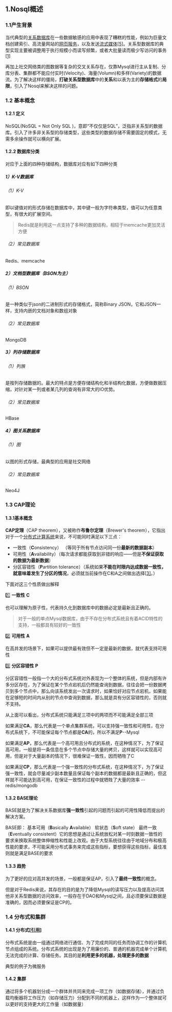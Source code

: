 ## 1.Nosql概述

 ### 1.1产生背景

当代典型的[关系数据库](https://zh.wikipedia.org/wiki/關聯式資料庫)在一些数据敏感的应用中表现了糟糕的性能，例如为巨量文档创建索引、高流量网站的[网页服务](https://zh.wikipedia.org/wiki/Web服务)，以及发送[流式媒体](https://zh.wikipedia.org/wiki/流式媒体)[[5\]](https://zh.wikipedia.org/wiki/NoSQL#cite_note-Agrawal2008-5)。关系型数据库的典型实现主要被调整用于执行规模小而读写频繁，或者大批量读而极少写访问的事务[[1\]]([https://zh.wikipedia.org/wiki/NoSQL#%E5%8F%91%E5%B1%95%E5%8E%86%E5%8F%B2](https://zh.wikipedia.org/wiki/NoSQL#发展历史))

再加上社交网络类的图数据等复杂的交叉关系存在，仅靠Mysql进行主从复制、分库分表、集群都不能应付实时(Velocity)、海量(Volumn)和多样(Variety)的数据流。为了解决这样的僵局，**打破关系型数据库**中的**关系**和以表为主的**存储格式**的**局限**，引入了Nosql来解决这样的问题。

### 1.2 基本概念

#### 1.2.1 定义

NoSQL(NoSQL = Not Only SQL )，意即“不仅仅是SQL”，泛指非关系型的数据库。引入了许多非关系型的存储类型，这些类型的数据存储不需要固定的模式，无需多余操作就可以横向扩展。

#### 1.2.2 数据库分类

对应于上面的四种存储结构，数据库对应有如下四种分类

##### 1）K-V数据库

###### （1）K-V

即以键值对的形式存储在数据库中，其中键一般为字符串类型，值可以为任意类型，有很大的扩展空间。

> Redis就是利用这一点支持了多种的数据结构，相较于memcache更加灵活方便

###### （2）常见数据库

Redis、memcache

##### 2）文档型数据库（BSON为主）

###### （1）BSON

是一种类似于json的二进制形式的存储格式，简称Binary JSON，它和JSON一样，支持内嵌的文档对象和数组对象

###### （2）常见数据库

MongoDB

##### 3）列存储数据库

###### （1）列族

是按列存储数据的。最大的特点是方便存储结构化和半结构化数据，方便做数据压缩，对针对某一列或者某几列的查询有非常大的IO优势。

###### （2）常见数据库

HBase

##### 4）图关系数据库

###### （1）图

以图的形式存储，最典型的应用是社交网络

###### （2）常见数据库

Neo4J

### 1.3 CAP理论

#### 1.3.1基本概念

**CAP定理**（CAP theorem），又被称作**布鲁尔定理**（Brewer's theorem），它指出对于一个[分布式计算系统](https://zh.wikipedia.org/wiki/分布式计算)来说，不可能同时满足以下三点：

- 一致性（**C**onsistency） （等同于所有节点访问同一份**最新的数据副本**）
- 可用性（**A**vailability）（每次请求都能获取到非错的响应——但是**不保证获取的数据为最新数据**）
- 分区容错性（**P**artition tolerance）（系统如果**不能在时限内达成数据一致性，就意味着发生了分区的情况**，必须就当前操作在C和A之间做出选择[[3\]](https://zh.wikipedia.org/wiki/CAP定理#cite_note-3)。）

下面对这三个性质做出解释

:one: **一致性** **C**

也可以理解为原子性，代表持久化到数据库中的数据必定是最新且正确的。

> 对于一般的单点Mysql数据库，由于不存在分布式系统且有着ACID特性的支持，一般都具有较好的一致性

:two: **可用性** **A**

在高并发的场景下，如果可以提供最有效但不一定是最新的数据，就代表支持可用性

:three: **分区容错性** **P**

分区容错性一般指一个大的分布式系统对外表现为一个整体的系统，但是内部有许多分区存在，为了保证在某个节点宕机后仍然能查询到数据，往往会把一份数据拷贝到多个节点中，那么向该系统发出一次请求时，如果恰好对应节点宕机，如果能在足够短的时间内从别的节点中查询到数据，那么就是具有分区容错性的，否则就不支持。

从上面可以看出，分布式系统只能满足三项中的两项而不可能满足全部三项

如果满足**CA**，那么代表是一个单点集群系统，可以支持强一致性和可用性，在分布式系统下，不可能保证每个节点都是**CA**的，所以不满足**P**--Mysql

如果满足**AP**，那么代表是一个高可用且分布式的系统，在这种情况下，为了保证高可用，一般是将一条信息在多个节点中存储大量的拷贝，这样就可以实现高可用，但是对于大量副本的情况下，很难保证一致性，因而牺牲了C

如果满足**CP**，那么代表是一个强一致性的分布式系统，在这种情况下，为了保证强一致性，就会尽量减少副本数量且保证每个副本的数据都是最新且正确的，但这样就不可能达到高可用，在保证一致性的过程中就牺牲了大量的效率 -- redis/mongodb

#### 1.3.2 BASE理论

BASE就是为了解决关系数据库**强一致性**引起的问题而引起的可用性降低而提出的解决方案。

BASE即：  基本可用（**B**asically **A**vailable）  软状态（**S**oft state）  最终一致（**E**ventually consistent）它的思想是通过让系统放松对某一时刻数据一致性的要求来换取系统整体伸缩性和性能上改观。由于大型系统往往由于地域分布和极高性能的要求，不可能采用分布式事务来完成这些指标，要想获得这些指标，最佳准则就是满足BASE的要求

#### 1.3.3 趋势

为了更好的应对高并发的场景，一般都是保证AP，引入了**最终一致性**的概念。

但是对于Redis来说，其存在的目的是为了降低Mysql的读写压力以及提高访问其他非关系型数据的访问效率，一般存在于DAO和Mysql之间，且必须要保证数据是准确的，因而必须要保证是CP的。

### 1.4 分布式和集群

#### 1.4.1 分布式[[引用](https://www.cnblogs.com/xybaby/p/7787034.html#_label_0)]

分布式系统是由一组通过网络进行通信、为了完成共同的任务而协调工作的计算机节点组成的系统。分布式系统的出现是为了用廉价的、普通的机器完成单个计算机无法完成的计算、存储任务。其目的是**利用更多的机器，处理更多的数据**

典型的例子为微服务

#### 1.4.2 集群

通过将多个机器划分成一个群体并共同来完成一项工作（如数据存储），并通过负载均衡器将工作压力（如存储压力）分配到不同的机器上，这样作为一个整体就可以更好的支持更大的工作量（如数据量）

























